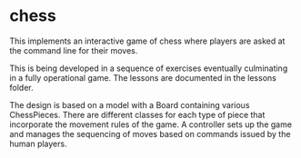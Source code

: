 # chess
This implements an interactive game of chess where players are asked at the command line for their moves.

This is being developed in a sequence of exercises eventually culminating in a fully operational game.  The lessons are documented in the lessons folder.

The design is based on a model with a Board containing various ChessPieces.  There are different classes for each type of piece that incorporate the movement rules of the game.  A controller sets up the game and manages the sequencing of moves based on commands issued by the human players.  
